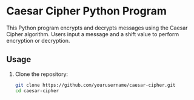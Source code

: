 # Caesar Cipher Python Program

This Python program encrypts and decrypts messages using the Caesar Cipher algorithm. Users input a message and a shift value to perform encryption or decryption.

## Usage

1. Clone the repository:
   ```bash
   git clone https://github.com/yourusername/caesar-cipher.git
   cd caesar-cipher
